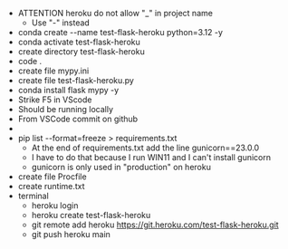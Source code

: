 * ATTENTION heroku do not allow "_" in project name
    * Use "-" instead
* conda create --name test-flask-heroku python=3.12 -y
* conda activate test-flask-heroku
* create directory test-flask-heroku
* code .
* create file mypy.ini
* create file test-flask-heroku.py
* conda install flask mypy -y
* Strike F5 in VScode
* Should be running locally
* From VSCode commit on github 
* 
* pip list --format=freeze > requirements.txt
    * At the end of requirements.txt add the line gunicorn==23.0.0
    * I have to do that because I run WIN11 and I can't install gunicorn
    * gunicorn is only used in "production" on heroku
* create file Procfile
* create runtime.txt
* terminal
    * heroku login
    * heroku create test-flask-heroku
    * git remote add heroku https://git.heroku.com/test-flask-heroku.git
    * git push heroku main